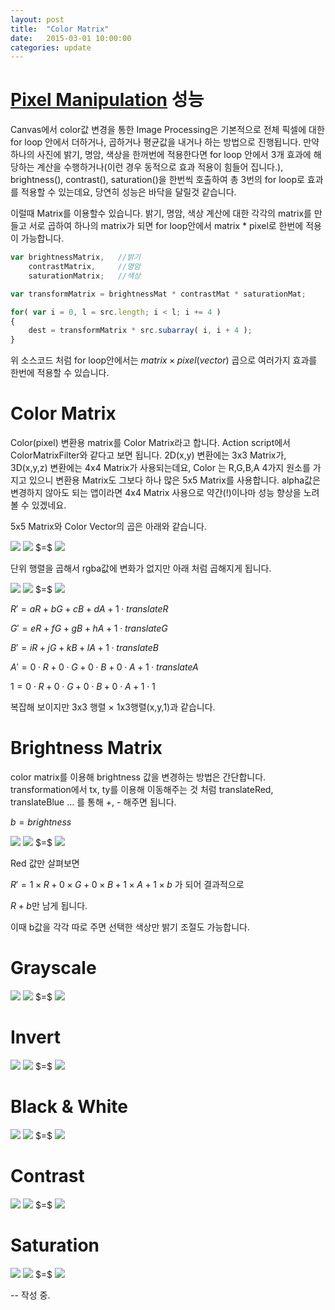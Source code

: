 ```yaml
---
layout: post
title:  "Color Matrix"
date:   2015-03-01 10:00:00
categories: update
---
```


[Pixel Manipulation] 성능
===

Canvas에서 color값 변경을 통한 Image Processing은 기본적으로 전체 픽셀에 대한 for loop 안에서 더하거나, 곱하거나 평균값을 내거나 하는 방법으로 진행됩니다. 만약 하나의 사진에 밝기, 명암, 색상을 한꺼번에 적용한다면 for loop 안에서 3개 효과에 해당하는 계산을 수행하거나(이런 경우 동적으로 효과 적용이 힘들어 집니다.), brightness(), contrast(), saturation()을 한번씩 호출하여 총 3번의 for loop로 효과를 적용할 수 있는데요, 당연히 성능은 바닥을 달릴것 같습니다. 

이럴때 Matrix를 이용할수 있습니다. 밝기, 명암, 색상 계산에 대한 각각의 matrix를 만들고 서로 곱하여 하나의 matrix가 되면 for loop안에서 matrix * pixel로 한번에 적용이 가능합니다. 

```javascript 
var brightnessMatrix,   //밝기
    contrastMatrix,     //명암
    saturationMatrix;   //색상

var transformMatrix = brightnessMat * contrastMat * saturationMat;

for( var i = 0, l = src.length; i < l; i += 4 )
{
    dest = transformMatrix * src.subarray( i, i + 4 );
}
```

위 소스코드 처럼 for loop안에서는 $matrix \times pixel(vector)$ 곱으로 여러가지 효과를 한번에 적용할 수 있습니다. 

Color Matrix
===

Color(pixel) 변환용 matrix를 Color Matrix라고 합니다. Action script에서 ColorMatrixFilter와 같다고 보면 됩니다. 2D(x,y) 변환에는 3x3 Matrix가, 3D(x,y,z) 변환에는 4x4 Matrix가 사용되는데요, Color 는 R,G,B,A 4가지 원소를 가지고 있으니 변환용 Matrix도 그보다 하나 많은 5x5 Matrix를 사용합니다. alpha값은 변경하지 않아도 되는 앱이라면 4x4 Matrix 사용으로 약간(!)이나마 성능 향상을 노려볼 수 있겠네요. 

5x5 Matrix와 Color Vector의 곱은 아래와 같습니다. 

<img src="http://chart.apis.google.com/chart?cht=tx&chl=%5Cbegin%7Bbmatrix%7D%20%0A1%20%26%200%20%26%200%20%26%200%20%26%200%20%5C%5C%20%0A0%20%26%201%20%26%200%20%26%200%20%26%200%20%5C%5C%20%0A0%20%26%200%20%26%201%20%26%200%20%26%200%20%5C%5C%20%0A0%20%26%200%20%26%200%20%26%201%20%26%200%20%5C%5C%20%0A0%20%26%200%20%26%200%20%26%200%20%26%201%20%5C%5C%20%0A%5Cend%7Bbmatrix%7D%20%0A" /> 
<img src="http://chart.apis.google.com/chart?cht=tx&chl=%5Cbegin%7Bbmatrix%7D%20%0Ar%20%5C%5C%0Ag%20%5C%5C%0Ab%20%5C%5C%0Aa%20%5C%5C%0A1%20%5C%5C%0A%5Cend%7Bbmatrix%7D%20%0A" />
$=$
<img src="http://chart.apis.google.com/chart?cht=tx&chl=%5Cbegin%7Bbmatrix%7D%20%0Ar%20%5C%5C%0Ag%20%5C%5C%0Ab%20%5C%5C%0Aa%20%5C%5C%0A1%20%5C%5C%0A%5Cend%7Bbmatrix%7D%20%0A" />

단위 행렬을 곱해서 rgba값에 변화가 없지만 아래 처럼 곱해지게 됩니다. 


<img src="http://chart.apis.google.com/chart?cht=tx&chl=%5Cbegin%7Bbmatrix%7D%0Aa%20%26%20b%20%26%20c%20%26%20d%20%26%20translateR%20%5C%5C%0Ae%20%26%20f%20%26%20g%20%26%20h%20%26%20translateG%20%5C%5C%0Ai%20%26%20j%20%26%20k%20%26%20l%20%26%20translateB%20%5C%5C%0A0%20%26%200%20%26%200%20%26%201%20%26%20translateA%20%5C%5C%0A0%20%26%200%20%26%200%20%26%200%20%26%201%20%0A%5Cend%7B%7D" />
<img src="http://chart.apis.google.com/chart?cht=tx&chl=%5Cbegin%7Bbmatrix%7D%0AR%20%5C%5C%0AG%20%5C%5C%0AB%20%5C%5C%0AA%20%5C%5C%0A1%20%0A%5Cend%7B%7D" />
$=$
<img src="http://chart.apis.google.com/chart?cht=tx&chl=%5Cbegin%7Bbmatrix%7D%0AR%27%20%5C%5C%0AG%27%20%5C%5C%0AB%27%20%5C%5C%0AA%27%20%5C%5C%0A1%20%0A%5Cend%7B%7D"/>

$R' = aR + bG + cB + dA + 1 \cdot translateR$

$G' = eR + fG + gB + hA + 1 \cdot translateG$

$B' = iR + jG + kB + lA + 1 \cdot translateB$

$A' = 0\cdot R + 0\cdot G + 0\cdot B + 0\cdot A + 1 \cdot translateA$

$1 = 0\cdot R + 0\cdot G + 0\cdot B + 0\cdot A + 1 \cdot 1$

복잡해 보이지만 3x3 행렬 $\times$ 1x3행렬(x,y,1)과 같습니다. 


Brightness Matrix
===

color matrix를 이용해 brightness 값을 변경하는 방법은 간단합니다. transformation에서 tx, ty를 이용해 이동해주는 것 처럼 translateRed, translateBlue ... 를 통해 +, - 해주면 됩니다. 

$b = brightness$

<img src="http://chart.apis.google.com/chart?cht=tx&chl=%5Cbegin%7Bbmatrix%7D%0A1%20%26%200%20%26%200%20%26%200%20%26%20b%20%5C%5C%0A1%20%26%201%20%26%200%20%26%200%20%26%20b%20%5C%5C%0A1%20%26%200%20%26%201%20%26%200%20%26%20b%20%5C%5C%0A1%20%26%200%20%26%200%20%26%201%20%26%200%20%5C%5C%0A1%20%26%200%20%26%200%20%26%200%20%26%201%20%0A%5Cend%7B%7D" />
<img src="http://chart.apis.google.com/chart?cht=tx&chl=%5Cbegin%7Bbmatrix%7D%0AR%20%5C%5C%0AG%20%5C%5C%0AB%20%5C%5C%0AA%20%5C%5C%0A1%20%0A%5Cend%7B%7D" />
$=$
<img src="http://chart.apis.google.com/chart?cht=tx&chl=%5Cbegin%7Bbmatrix%7D%0AR%27%20%5C%5C%0AG%27%20%5C%5C%0AB%27%20%5C%5C%0AA%27%20%5C%5C%0A1%20%0A%5Cend%7B%7D"/>

Red 값만 살펴보면

$R' = 1 \times R + 0 \times G + 0 \times B + 1 \times A + 1 \times b$
가 되어 결과적으로 

$R + b$만 남게 됩니다. 

이때 b값을 각각 따로 주면 선택한 색상만 밝기 조절도 가능합니다.


Grayscale
===

<img src="http://chart.apis.google.com/chart?cht=tx&chl=%5Cbegin%7Bbmatrix%7D%0A0.21%20%26%200.72%20%26%200.07%20%26%200%20%26%200%20%5C%5C%0A0.21%20%26%200.72%20%26%200.07%20%26%200%20%26%200%20%5C%5C%0A0.21%20%26%200.72%20%26%200.07%20%26%200%20%26%200%20%5C%5C%0A0%20%26%200%20%26%200%20%26%201%20%26%200%20%5C%5C%0A0%20%26%200%20%26%200%20%26%200%20%26%201%20%0A%5Cend%7B%7D" />
<img src="http://chart.apis.google.com/chart?cht=tx&chl=%5Cbegin%7Bbmatrix%7D%0AR%20%5C%5C%0AG%20%5C%5C%0AB%20%5C%5C%0AA%20%5C%5C%0A1%20%0A%5Cend%7B%7D" />
$=$
<img src="http://chart.apis.google.com/chart?cht=tx&chl=%5Cbegin%7Bbmatrix%7D%0AR%27%20%5C%5C%0AG%27%20%5C%5C%0AB%27%20%5C%5C%0AA%27%20%5C%5C%0A1%20%0A%5Cend%7B%7D"/>

<!-- 
\begin{bmatrix}
0.21 & 0.72 & 0.07 & 0 & 0 \\
0.21 & 0.72 & 0.07 & 0 & 0 \\
0.21 & 0.72 & 0.07 & 0 & 0 \\
0 & 0 & 0 & 1 & 0 \\
0 & 0 & 0 & 0 & 1 
\end{}
  -->

Invert
===

<img src="http://chart.apis.google.com/chart?cht=tx&chl=%5Cbegin%7Bbmatrix%7D%0A-1%20%26%200%20%26%200%20%26%200%20%26%20255%20%5C%5C%0A0%20%26%20-1%20%26%200%20%26%200%20%26%20255%20%5C%5C%0A0%20%26%200%20%26%20-1%20%26%200%20%26%20255%20%5C%5C%0A0%20%26%200%20%26%200%20%26%201%20%26%200%20%5C%5C%0A0%20%26%200%20%26%200%20%26%200%20%26%201%20%0A%5Cend%7B%7D" />
<img src="http://chart.apis.google.com/chart?cht=tx&chl=%5Cbegin%7Bbmatrix%7D%0AR%20%5C%5C%0AG%20%5C%5C%0AB%20%5C%5C%0AA%20%5C%5C%0A1%20%0A%5Cend%7B%7D" />
$=$
<img src="http://chart.apis.google.com/chart?cht=tx&chl=%5Cbegin%7Bbmatrix%7D%0AR%27%20%5C%5C%0AG%27%20%5C%5C%0AB%27%20%5C%5C%0AA%27%20%5C%5C%0A1%20%0A%5Cend%7B%7D"/>

<!-- 
\begin{bmatrix}
-1 & 0 & 0 & 0 & 255 \\
0 & -1 & 0 & 0 & 255 \\
0 & 0 & -1 & 0 & 255 \\
0 & 0 & 0 & 1 & 0 \\
0 & 0 & 0 & 0 & 1 
\end{}
  -->

Black & White
===

<img src="http://chart.apis.google.com/chart?cht=tx&chl=%5Cbegin%7Bbmatrix%7D%0A0.21%20%26%200.72%20%26%200.07%20%26%200%20%26%200%20%5C%5C%0A0.21%20%26%200.72%20%26%200.07%20%26%200%20%26%200%20%5C%5C%0A0.21%20%26%200.72%20%26%200.07%20%26%200%20%26%200%20%5C%5C%0A1%20%26%200%20%26%200%20%26%201%20%26%200%20%5C%5C%0A1%20%26%200%20%26%200%20%26%200%20%26%201%20%0A%5Cend%7B%7D" />
<img src="http://chart.apis.google.com/chart?cht=tx&chl=%5Cbegin%7Bbmatrix%7D%0AR%20%5C%5C%0AG%20%5C%5C%0AB%20%5C%5C%0AA%20%5C%5C%0A1%20%0A%5Cend%7B%7D" />
$=$
<img src="http://chart.apis.google.com/chart?cht=tx&chl=%5Cbegin%7Bbmatrix%7D%0AR%27%20%5C%5C%0AG%27%20%5C%5C%0AB%27%20%5C%5C%0AA%27%20%5C%5C%0A1%20%0A%5Cend%7B%7D"/>


Contrast
===

<img src="http://chart.apis.google.com/chart?cht=tx&chl=%5Cbegin%7Bbmatrix%7D%0A0.21%20%26%200.72%20%26%200.07%20%26%200%20%26%200%20%5C%5C%0A0.21%20%26%200.72%20%26%200.07%20%26%200%20%26%200%20%5C%5C%0A0.21%20%26%200.72%20%26%200.07%20%26%200%20%26%200%20%5C%5C%0A1%20%26%200%20%26%200%20%26%201%20%26%200%20%5C%5C%0A1%20%26%200%20%26%200%20%26%200%20%26%201%20%0A%5Cend%7B%7D" />
<img src="http://chart.apis.google.com/chart?cht=tx&chl=%5Cbegin%7Bbmatrix%7D%0AR%20%5C%5C%0AG%20%5C%5C%0AB%20%5C%5C%0AA%20%5C%5C%0A1%20%0A%5Cend%7B%7D" />
$=$
<img src="http://chart.apis.google.com/chart?cht=tx&chl=%5Cbegin%7Bbmatrix%7D%0AR%27%20%5C%5C%0AG%27%20%5C%5C%0AB%27%20%5C%5C%0AA%27%20%5C%5C%0A1%20%0A%5Cend%7B%7D"/>


Saturation
===

<img src="http://chart.apis.google.com/chart?cht=tx&chl=%5Cbegin%7Bbmatrix%7D%0A0.21%20%26%200.72%20%26%200.07%20%26%200%20%26%200%20%5C%5C%0A0.21%20%26%200.72%20%26%200.07%20%26%200%20%26%200%20%5C%5C%0A0.21%20%26%200.72%20%26%200.07%20%26%200%20%26%200%20%5C%5C%0A1%20%26%200%20%26%200%20%26%201%20%26%200%20%5C%5C%0A1%20%26%200%20%26%200%20%26%200%20%26%201%20%0A%5Cend%7B%7D" />
<img src="http://chart.apis.google.com/chart?cht=tx&chl=%5Cbegin%7Bbmatrix%7D%0AR%20%5C%5C%0AG%20%5C%5C%0AB%20%5C%5C%0AA%20%5C%5C%0A1%20%0A%5Cend%7B%7D" />
$=$
<img src="http://chart.apis.google.com/chart?cht=tx&chl=%5Cbegin%7Bbmatrix%7D%0AR%27%20%5C%5C%0AG%27%20%5C%5C%0AB%27%20%5C%5C%0AA%27%20%5C%5C%0A1%20%0A%5Cend%7B%7D"/>

-- 작성 중.


[Pixel Manipulation]: http://dnvy0084.github.io/update/2015/02/25/pixel_manipulation.html

<!-- 
\begin{bmatrix}
1 & 0 & 0 & 0 & b \\
1 & 1 & 0 & 0 & b \\
1 & 0 & 1 & 0 & b \\
1 & 0 & 0 & 1 & 0 \\
1 & 0 & 0 & 0 & 1 
\end{} 
-->
